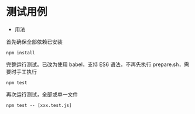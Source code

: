 # 测试用例

* 用法

首先确保全部依赖已安装

```
npm install
```

完整运行测试。已改为使用 babel，支持 ES6 语法，不再先执行 prepare.sh，需要时手工执行

```
npm test
```

再次运行测试，全部或单一文件

```
npm test -- [xxx.test.js]
```